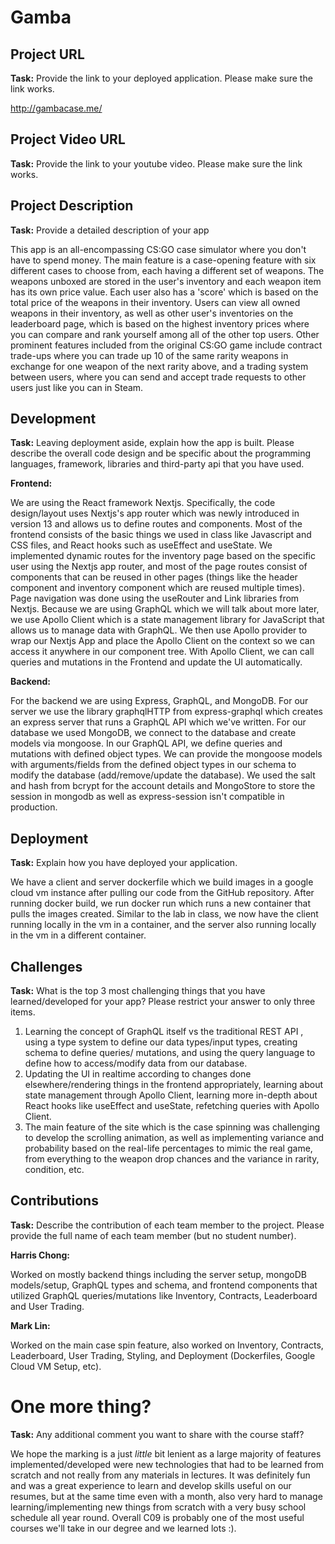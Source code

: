 # Gamba

## Project URL

**Task:** Provide the link to your deployed application. Please make sure the link works. 

http://gambacase.me/

## Project Video URL 

**Task:** Provide the link to your youtube video. Please make sure the link works. 

## Project Description

**Task:** Provide a detailed description of your app

This app is an all-encompassing CS:GO case simulator where you don't have to spend money. The main feature is a case-opening feature with six different cases to choose from, each having a different set of weapons. The weapons unboxed are stored in the user's inventory and each weapon item has its own price value. Each user also has a 'score' which is based on the total price of the weapons in their inventory. Users can view all owned weapons in their inventory, as well as other user's inventories on the leaderboard page, which is based on the highest inventory prices where you can compare and rank yourself among all of the other top users. Other prominent features included from the original CS:GO game include contract trade-ups where you can trade up 10 of the same rarity weapons in exchange for one weapon of the next rarity above, and a trading system between users, where you can send and accept trade requests to other users just like you can in Steam. 

## Development

**Task:** Leaving deployment aside, explain how the app is built. Please describe the overall code design and be specific about the programming languages, framework, libraries and third-party api that you have used. 

**Frontend:** 

We are using the React framework Nextjs. Specifically, the code design/layout uses Nextjs's app router which was newly introduced in version 13 and allows us to define routes and components. Most of the frontend consists of the basic things we used in class like Javascript and CSS files, and React hooks such as useEffect and useState. We implemented dynamic routes for the inventory page based on the specific user using the Nextjs app router, and most of the page routes consist of components that can be reused in other pages (things like the header component and inventory component which are reused multiple times). Page navigation was done using the useRouter and Link libraries from Nextjs. Because we are using GraphQL which we will talk about more later, we use Apollo Client which is a state management library for JavaScript that allows us to manage data with GraphQL. We then use Apollo provider to wrap our Nextjs App and place the Apollo Client on the context so we can access it anywhere in our component tree. With Apollo Client, we can call queries and mutations in the Frontend and update the UI automatically.

**Backend:**

For the backend we are using Express, GraphQL, and MongoDB. For our server we use the library graphqlHTTP from express-graphql which creates an express server that runs a GraphQL API which we've written. For our database we used MongoDB, we connect to the database and create models via mongoose. In our GraphQL API, we define queries and mutations with defined object types. We can provide the mongoose models with arguments/fields from the defined object types in our schema to modify the database (add/remove/update the database). We used the salt and hash from bcrypt for the account details and MongoStore to store the session in mongodb as well as express-session isn't compatible in production. 

## Deployment

**Task:** Explain how you have deployed your application. 

We have a client and server dockerfile which we build images in a google cloud vm instance after pulling our code from the GitHub repository. After running docker build, we run docker run which runs a new container that pulls the images created. Similar to the lab in class, we now have the client running locally in the vm in a container, and the server also running locally in the vm in a different container. 

## Challenges

**Task:** What is the top 3 most challenging things that you have learned/developed for your app? Please restrict your answer to only three items. 

1. Learning the concept of GraphQL itself vs the traditional REST API , using a type system to define our data types/input types, creating schema to define queries/ mutations, and using the query language to define how to access/modify data from our database.
2. Updating the UI in realtime according to changes done elsewhere/rendering things in the frontend appropriately, learning about state management through Apollo Client, learning more in-depth about React hooks like useEffect and useState, refetching queries with Apollo Client.
3. The main feature of the site which is the case spinning was challenging to develop the scrolling animation, as well as implementing variance and probability based on the real-life percentages to mimic the real game, from everything to the weapon drop chances and the variance in rarity, condition, etc. 

## Contributions

**Task:** Describe the contribution of each team member to the project. Please provide the full name of each team member (but no student number). 

**Harris Chong:**

Worked on mostly backend things including the server setup, mongoDB models/setup, GraphQL types and schema, and frontend components that utilized GraphQL queries/mutations like Inventory, Contracts, Leaderboard and User Trading.

**Mark Lin:**

Worked on the main case spin feature, also worked on Inventory, Contracts, Leaderboard, User Trading, Styling, and Deployment (Dockerfiles, Google Cloud VM Setup, etc).

# One more thing? 

**Task:** Any additional comment you want to share with the course staff? 

We hope the marking is a just *little* bit lenient as a large majority of features implemented/developed were new technologies that had to be learned from scratch and not really from any materials in lectures. It was definitely fun and was a great experience to learn and develop skills useful on our resumes, but at the same time even with a month, also very hard to manage learning/implementing new things from scratch with a very busy school schedule all year round. Overall C09 is probably one of the most useful courses we'll take in our degree and we learned lots :).
